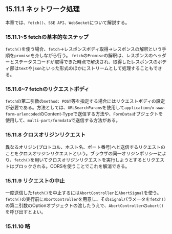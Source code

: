 ## 15.11.1 ネットワーク処理

本章では、`fetch()`、`SSE API`、`WebSocket`について解説する。

### 15.11.1~5 fetchの基本的なステップ

`fetch()`を使う場合、`fetch`→レスポンスボディ取得→レスポンスの解釈という手順を`promise`を介しながら行う。
`fetch`の`Promise`の解釈は、レスポンスのヘッダーとステータスコードが取得できた時点で解決され、取得したレスポンスのボディ部は`text`や`json`といった形式のほかにストリームとして処理することもできる。

### 15.11.6~7 fetchのリクエストボディ

`fetch`の第二引数の`method: POST`等を指定する場合にはリクエストボディの設定が必要である。方法としては、`URLSearchParams`を使用して`application/x-www-form-urlencoded`のContent-Typeで送信する方法や、`FormData`オブジェクトを使用して、`multi-part/formdata`で送信する方法がある。

### 15.11.8 クロスオリジンリクエスト

異なるオリジン(プロトコル、ホスト名、ポート番号)へと送信するリクエストのことをクロスオリジンリクエストという。ブラウザの同一オリジンポリシーにより、`fetch()`を用いてクロスオリジンリクエストを実行しようとするとリクエストはブロックされる。CORSを使うことでこれを解消できる。

### 15.11.9 リクエストの中止

一度送信した`fetch()`を中止するには`AbortController`と`AbortSignal`を使う。`fetch()`の実行前に`AbortController`を用意し、その`signal`パラメータを`fetch()`の第二引数のOptionオブジェクトの渡したうえで、`AbortController`の`abort()`を呼び出すとよい。

### 15.11.10 略
